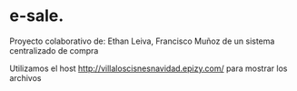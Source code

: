 # e-sale.
Proyecto colaborativo de: Ethan Leiva, Francisco Muñoz de un sistema centralizado de compra

Utilizamos el host http://villaloscisnesnavidad.epizy.com/ para mostrar los archivos
